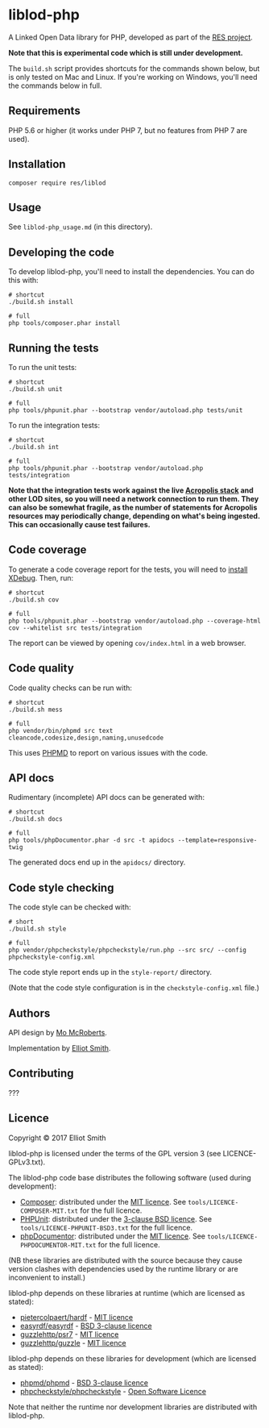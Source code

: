 # liblod-php

A Linked Open Data library for PHP, developed as part of the
[RES project](http://res.space/).

**Note that this is experimental code which is still under development.**

The `build.sh` script provides shortcuts for the commands shown below, but
is only tested on Mac and Linux. If you're working on Windows, you'll need the
commands below in full.

## Requirements

PHP 5.6 or higher (it works under PHP 7, but no features from PHP 7 are used).

## Installation

```
composer require res/liblod
```

## Usage

See `liblod-php_usage.md` (in this directory).

## Developing the code

To develop liblod-php, you'll need to install the dependencies. You can do this
with:

```
# shortcut
./build.sh install

# full
php tools/composer.phar install
```

## Running the tests

To run the unit tests:

```
# shortcut
./build.sh unit

# full
php tools/phpunit.phar --bootstrap vendor/autoload.php tests/unit
```

To run the integration tests:

```
# shortcut
./build.sh int

# full
php tools/phpunit.phar --bootstrap vendor/autoload.php tests/integration
```

**Note that the integration tests work against the live [Acropolis stack](http://acropolis.org.uk/) and other LOD sites, so you will need a network connection to run them. They can also be somewhat fragile, as the number of statements for Acropolis resources may periodically change, depending on what's being ingested. This can occasionally cause test failures.**

## Code coverage

To generate a code coverage report for the tests, you will need to [install XDebug](https://xdebug.org/docs/install). Then, run:

```
# shortcut
./build.sh cov

# full
php tools/phpunit.phar --bootstrap vendor/autoload.php --coverage-html cov --whitelist src tests/integration
```

The report can be viewed by opening `cov/index.html` in a web browser.

## Code quality

Code quality checks can be run with:

```
# shortcut
./build.sh mess

# full
php vendor/bin/phpmd src text cleancode,codesize,design,naming,unusedcode
```

This uses [PHPMD](https://phpmd.org/) to report on various issues with the code.

## API docs

Rudimentary (incomplete) API docs can be generated with:

```
# shortcut
./build.sh docs

# full
php tools/phpDocumentor.phar -d src -t apidocs --template=responsive-twig
```

The generated docs end up in the `apidocs/` directory.

## Code style checking

The code style can be checked with:

```
# short
./build.sh style

# full
php vendor/phpcheckstyle/phpcheckstyle/run.php --src src/ --config phpcheckstyle-config.xml
```

The code style report ends up in the `style-report/` directory.

(Note that the code style configuration is in the `checkstyle-config.xml` file.)

## Authors

API design by [Mo McRoberts](https://github.com/nevali).

Implementation by [Elliot Smith](https://github.com/townxelliot).

## Contributing

???

## Licence

Copyright © 2017 Elliot Smith

liblod-php is licensed under the terms of the GPL version 3
(see LICENCE-GPLv3.txt).

The liblod-php code base distributes the following software (used during development):

* [Composer](http://getcomposer.org/): distributed under the [MIT licence](https://opensource.org/licenses/MIT). See `tools/LICENCE-COMPOSER-MIT.txt` for the full licence.
* [PHPUnit](http://phpunit.de/): distributed under the [3-clause BSD licence](https://opensource.org/licenses/BSD-3-Clause). See `tools/LICENCE-PHPUNIT-BSD3.txt` for the full licence.
* [phpDocumentor](https://www.phpdoc.org/): distributed under the [MIT licence](https://github.com/phpDocumentor/phpDocumentor2/blob/develop/LICENSE). See `tools/LICENCE-PHPDOCUMENTOR-MIT.txt` for the full licence.

(NB these libraries are distributed with the source because they cause version clashes with dependencies used by the runtime library or are inconvenient to install.)

liblod-php depends on these libraries at runtime (which are licensed as stated):

* [pietercolpaert/hardf](https://github.com/pietercolpaert/hardf) - [MIT licence](https://github.com/pietercolpaert/hardf/blob/master/LICENSE)
* [easyrdf/easyrdf](http://easyrdf.org/) - [BSD 3-clause licence](https://github.com/njh/easyrdf/blob/master/LICENSE.md)
* [guzzlehttp/psr7](http://guzzlephp.org/) - [MIT licence](https://github.com/guzzle/guzzle/blob/master/LICENSE)
* [guzzlehttp/guzzle](http://guzzlephp.org/) - [MIT licence](https://github.com/guzzle/guzzle/blob/master/LICENSE)

liblod-php depends on these libraries for development (which are licensed as stated):

* [phpmd/phpmd](https://phpmd.org/) - [BSD 3-clause licence](https://github.com/phpmd/phpmd/blob/master/LICENSE)
* [phpcheckstyle/phpcheckstyle](https://github.com/PHPCheckstyle/phpcheckstyle) - [Open Software Licence](https://github.com/PHPCheckstyle/phpcheckstyle/blob/master/LICENSE.txt)

Note that neither the runtime nor development libraries are distributed with liblod-php.
